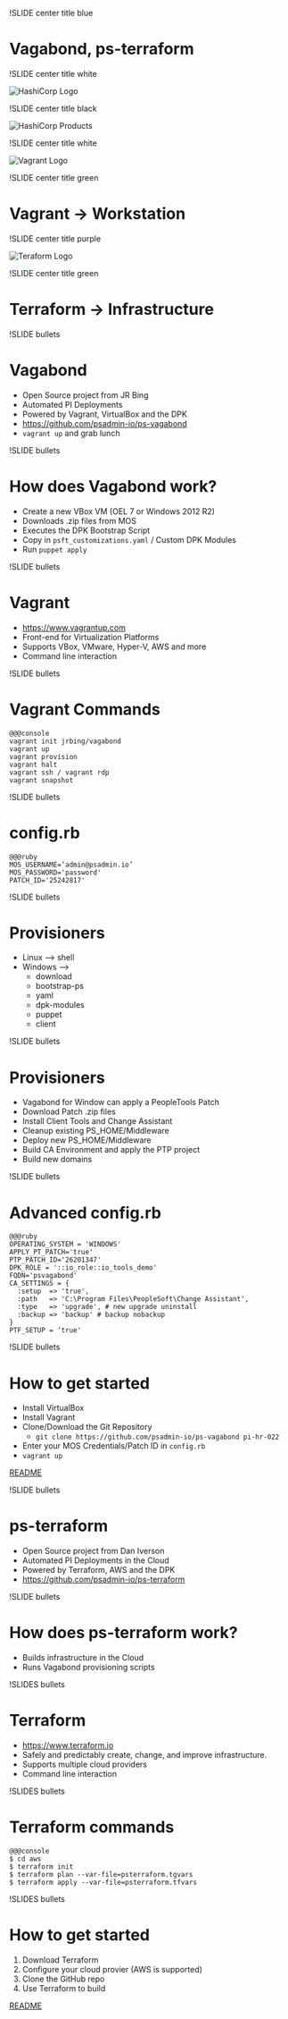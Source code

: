 !SLIDE center title blue

# Vagabond, ps-terraform

!SLIDE center title white

![HashiCorp Logo](../_images/HashiCorp_PrimaryLogo_Black.png)

!SLIDE center title black

![HashiCorp Products](../_images/HashiCorpSuite_OpenSource_StackGraphic.png)

!SLIDE center title white

![Vagrant Logo](../_images/vagrant_image.png)

!SLIDE center title green

# Vagrant -> Workstation

!SLIDE center title purple

![Teraform Logo](../_images/Terraform_PrimaryLogo_White.png)

!SLIDE center title green

# Terraform -> Infrastructure

!SLIDE bullets

# Vagabond

* Open Source project from JR Bing
* Automated PI Deployments
* Powered by Vagrant, VirtualBox and the DPK
* https://github.com/psadmin-io/ps-vagabond
* `vagrant up` and grab lunch

!SLIDE bullets

# How does Vagabond work?

* Create a new VBox VM (OEL 7 or Windows 2012 R2)
* Downloads .zip files from MOS
* Executes the DPK Bootstrap Script
* Copy in `psft_customizations.yaml` / Custom DPK Modules
* Run `puppet apply`

!SLIDE bullets

# Vagrant

* https://www.vagrantup.com
* Front-end for Virtualization Platforms
* Supports VBox, VMware, Hyper-V, AWS and more
* Command line interaction

!SLIDE bullets

# Vagrant Commands

    @@@console
    vagrant init jrbing/vagabond
    vagrant up
    vagrant provision
    vagrant halt
    vagrant ssh / vagrant rdp
    vagrant snapshot

!SLIDE bullets

# config.rb

    @@@ruby
    MOS_USERNAME=‘admin@psadmin.io’
    MOS_PASSWORD='password'
    PATCH_ID='25242817'

!SLIDE bullets

# Provisioners

* Linux  —> shell
* Windows —> 
  * download
  * bootstrap-ps
  * yaml
  * dpk-modules
  * puppet
  * client

!SLIDE bullets

# Provisioners

* Vagabond for Window can apply a PeopleTools Patch
* Download Patch .zip files
* Install Client Tools and Change Assistant
* Cleanup existing PS_HOME/Middleware
* Deploy new PS_HOME/Middleware
* Build CA Environment and apply the PTP project
* Build new domains

!SLIDE bullets

# Advanced config.rb

    @@@ruby
    OPERATING_SYSTEM = 'WINDOWS'
    APPLY_PT_PATCH='true'
    PTP_PATCH_ID='26201347'
    DPK_ROLE = '::io_role::io_tools_demo'
    FQDN='psvagabond'
    CA_SETTINGS = {
      :setup  => 'true',
      :path   => 'C:\Program Files\PeopleSoft\Change Assistant',
      :type   => 'upgrade', # new upgrade uninstall
      :backup => 'backup' # backup nobackup
    }
    PTF_SETUP = ‘true'

!SLIDE bullets

# How to get started

* Install VirtualBox
* Install Vagrant
* Clone/Download the Git Repository 
  * `git clone https://github.com/psadmin-io/ps-vagabond pi-hr-022`
* Enter your MOS Credentials/Patch ID in `config.rb`
* `vagrant up`

[README](https://github.com/psadmin-io/ps-vagabond/blob/master/README.md)

!SLIDE bullets

# ps-terraform

* Open Source project from Dan Iverson
* Automated PI Deployments in the Cloud
* Powered by Terraform, AWS and the DPK
* https://github.com/psadmin-io/ps-terraform

!SLIDE bullets

# How does ps-terraform work?

* Builds infrastructure in the Cloud
* Runs Vagabond provisioning scripts

!SLIDES bullets

# Terraform

* https://www.terraform.io
* Safely and predictably create, change, and improve infrastructure.
* Supports multiple cloud providers 
* Command line interaction

!SLIDES bullets

# Terraform commands

    @@@console
    $ cd aws
    $ terraform init
    $ terraform plan --var-file=psterraform.tgvars
    $ terraform apply --var-file=psterraform.tfvars

!SLIDES bullets

# How to get started

1. Download Terraform
1. Configure your cloud provier (AWS is supported)
1. Clone the GitHub repo
1. Use Terraform to build

[README](https://github.com/psadmin-io/ps-terraform/blob/master/README.md)
